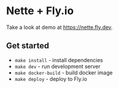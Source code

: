 # Nette + Fly.io

Take a look at demo at https://nette.fly.dev.

## Get started

- `make install` - install dependencies
- `make dev` - run development server
- `make docker-build` - build docker image
- `make deploy` - deploy to Fly.io
